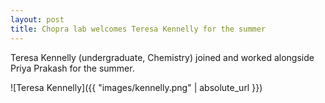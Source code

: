 ```yaml
---
layout: post
title: Chopra lab welcomes Teresa Kennelly for the summer
---
```

Teresa Kennelly (undergraduate, Chemistry) joined and worked alongside Priya Prakash for the summer.

![Teresa Kennelly]({{ "images/kennelly.png" | absolute_url }})